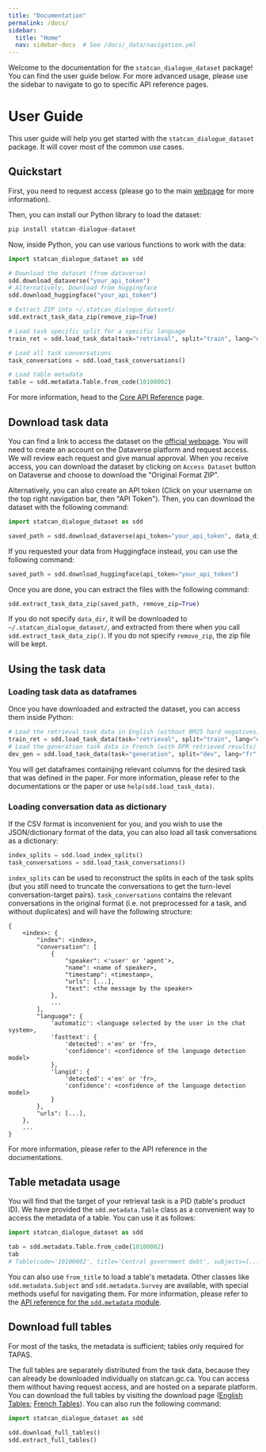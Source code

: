 ```yaml
---
title: "Documentation"
permalink: /docs/
sidebar:
  title: "Home"
  nav: sidebar-docs  # See /docs/_data/navigation.yml
---
```


Welcome to the documentation for the `statcan_dialogue_dataset` package! You can find the user guide below. For more advanced usage, please use the sidebar to navigate to go to specific API reference pages.

# User Guide

This user guide will help you get started with the `statcan_dialogue_dataset` package. It will cover most of the common use cases.


## Quickstart

First, you need to request access (please go to the main [webpage](https://mcgill-nlp.github.io/statcan-dialogue-dataset) for more information). 

Then, you can install our Python library to load the dataset:

```python
pip install statcan-dialogue-dataset
```

Now, inside Python, you can use various functions to work with the data:

```python
import statcan_dialogue_dataset as sdd

# Download the dataset (from dataverse)
sdd.download_dataverse("your_api_token")
# Alternatively, Download from huggingface
sdd.download_huggingface("your_api_token")

# Extract ZIP into ~/.statcan_dialogue_dataset/
sdd.extract_task_data_zip(remove_zip=True)

# Load task specific split for a specific language
train_ret = sdd.load_task_data(task="retrieval", split="train", lang="en")

# Load all task conversations
task_conversations = sdd.load_task_conversations()

# Load table metadata
table = sdd.metadata.Table.from_code(10100002)
```

For more information, head to the [Core API Reference](https://mcgill-nlp.github.io/statcan-dialogue-dataset/docs/core/) page.

## Download task data

You can find a link to access the dataset on the [official webpage](https://mcgill-nlp.github.io/statcan-dialogue-dataset). You will need to create an account on the Dataverse platform and request access. We will review each request and give manual approval. When you receive access, you can download the dataset by clicking on `Access Dataset` button on Dataverse and choose to download the "Original Format ZIP".

Alternatively, you can also create an API token (Click on your username on the top right navigation bar, then "API Token"). Then, you can download the dataset with the following command:

```python
import statcan_dialogue_dataset as sdd

saved_path = sdd.download_dataverse(api_token="your_api_token", data_dir="path/to/your/data_dir")
```

If you requested your data from Huggingface instead, you can use the following command:

```python
saved_path = sdd.download_huggingface(api_token="your_api_token")
```

Once you are done, you can extract the files with the following command:

```python
sdd.extract_task_data_zip(saved_path, remove_zip=True)
```

If you do not specify `data_dir`, it will be downloaded to `~/.statcan_dialogue_dataset/`, and extracted from there when you call `sdd.extract_task_data_zip()`. If you do not specify `remove_zip`, the zip file will be kept.

## Using the task data

### Loading task data as dataframes

Once you have downloaded and extracted the dataset, you can access them inside Python:
```python
# Load the retrieval task data in English (without BM25 hard negatives)
train_ret = sdd.load_task_data(task="retrieval", split="train", lang="en", with_hn=False)
# Load the generation task data in French (with DPR retrieved results)
dev_gen = sdd.load_task_data(task="generation", split="dev", lang="fr", with_augmented=True)
```

You will get dataframes containijng relevant columns for the desired task that was defined in the paper. For more information, please refer to the documentations or the paper or use `help(sdd.load_task_data)`.

### Loading conversation data as dictionary

If the CSV format is inconvenient for you, and you wish to use the JSON/dictionary format of the data, you can also load all task conversations as a dictionary:

```python
index_splits = sdd.load_index_splits()
task_conversations = sdd.load_task_conversations()
```

`index_splits` can be used to reconstruct the splits in each of the task splits (but you still need to truncate the conversations to get the turn-level conversation-target pairs). `task_conversations` contains the relevant conversations in the original format (i.e. not preprocessed for a task, and without duplicates) and will have the following structure:

```
{
    <index>: {
        "index": <index>,
        "conversation": [
            {
                "speaker": <'user' or 'agent'>,
                "name": <name of speaker>,
                "timestamp": <timestamp>,
                "urls": [...],
                "text": <the message by the speaker>
            },
            ...
        ],
        "language": {
            'automatic': <language selected by the user in the chat system>,
            'fasttext': {
                'detected': <'en' or 'fr>,
                'confidence': <confidence of the language detection model>
            },
            'langid': {
                'detected': <'en' or 'fr>,
                'confidence': <confidence of the language detection model>
            }
        },
        "urls": [...],
    },
    ...
}
```

For more information, please refer to the API reference in the documentations.

## Table metadata usage

You will find that the target of your retrieval task is a PID (table's product ID). We have provided the `sdd.metadata.Table` class as a convenient way to access the metadata of a table. You can use it as follows:

```python
import statcan_dialogue_dataset as sdd

tab = sdd.metadata.Table.from_code(10100002)
tab
# Table(code='10100002', title='Central government debt', subjects=[...], surveys=[...], frequency=Frequency(code='6', title='Monthly', lang='en'), lang='en', start_date=datetime.date(2009, 4, 1), end_date=datetime.date(2021, 7, 1), release_time=datetime.datetime(2021, 9, 27, 8, 30), archive_info='CURRENT - a cube available to the public and that is current', dimensions=[...], footnotes=None)
```

You can also use `from_title` to load a table's metadata. Other classes like `sdd.metadata.Subject` and `sdd.metadata.Survey` are available, with special methods useful for navigating them. For more information, please refer to the [API reference for the `sdd.metadata` module](https://mcgill-nlp.github.io/statcan-dialogue-dataset/docs/metadata).

## Download full tables

For most of the tasks, the metadata is sufficient; tables only required for TAPAS.

The full tables are separately distributed from the task data, because they can already be downloaded individually on statcan.gc.ca. You can access them without having request access, and are hosted on a separate platform. You can download the full tables by visiting the download page ([English Tables](https://zenodo.org/record/7765406); [French Tables](https://zenodo.org/record/7772918)). You can also run the following command:

```python
import statcan_dialogue_dataset as sdd

sdd.download_full_tables()
sdd.extract_full_tables()
```
